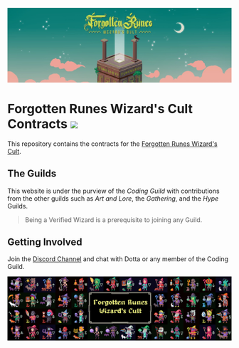 <p align="center">
  <img src="./doc/img/twitter-banner.jpg" title="Forgotten Runes Wizard's Cult">
</p>

# Forgotten Runes Wizard's Cult Contracts <a href="https://discord.com/invite/forgottenrunes"><img src="https://img.shields.io/discord/853432452181262346?color=5865F2&label=Discord&logo=discord" /></a>

This repository contains the contracts for the [Forgotten Runes Wizard's Cult](https://forgottenrunes.com).

## The Guilds

This website is under the purview of the _Coding Guild_ with contributions from the other guilds such as _Art and Lore_, the _Gathering_, and the _Hype_ Guilds.

> Being a Verified Wizard is a prerequisite to joining any Guild.

## Getting Involved

Join the [Discord Channel](https://discord.com/invite/forgottenrunes) and chat with Dotta or any member of the Coding Guild.

<p align="center">
  <img src="./doc/img/OSbanner.png" title="Forgotten Runes Wizard's Cult">
</p>
